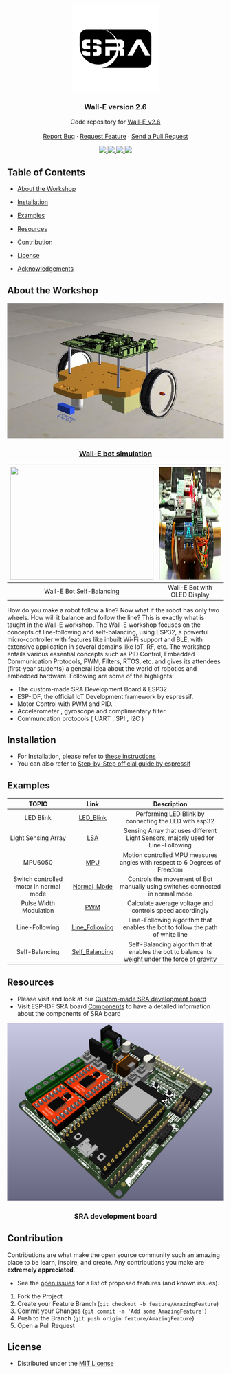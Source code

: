 <p align="center">
  <img src="documentation/images/logo.png"/>
  
  <h3 align="center"> Wall-E version 2.6 </h3>
  <p align="center">
    Code repository for <a href="https://github.com/SRA-VJTI/Wall-E">Wall-E_v2.6</a>
    <br />
    <br />
    <a href="https://github.com/SRA-VJTI/Wall-E/issues">Report Bug</a>
    ·
    <a href="https://github.com/SRA-VJTI/Wall-E/issues">Request Feature</a>
    ·
    <a href="https://github.com/SRA-VJTI/Wall-E/pulls">Send a Pull Request</a>
  </p>
 </p>
 
 <p align="center">
  
  <a href="https://github.com/SRA-VJTI/Wall-E/network/members">
    <img src="https://img.shields.io/github/forks/SRA-VJTI/Wall-E">
  </a>
  <a href="https://github.com/SRA-VJTI/Wall-E/stargazers">
    <img src="https://img.shields.io/github/stars/SRA-VJTI/Wall-E">
  </a>
  <a href="https://github.com/SRA-VJTI/Wall-E/issues">
    <img src="https://img.shields.io/github/issues/SRA-VJTI/Wall-E">
  </a>
  <a href="https://github.com/SRA-VJTI/Wall-E/blob/master/LICENSE">
    <img src="https://img.shields.io/github/license/SRA-VJTI/Wall-E">
  </a>
</p>

## Table of Contents
- [About the Workshop](#about-the-workshop)
- [Installation](#installation)
- [Examples](#examples)
- [Resources](#resources)
- [Contribution](#contribution)
- [License](#license)

- [Acknowledgements](#acknowledgements)

## About the Workshop
<p align="center">
  <img src="documentation/images/wall_E_bot.JPG"/>
  <a href="https://github.com/SRA-VJTI/Wall-E-Sim">
  <h3 align="center"> Wall-E bot simulation </h3>
  </a>
</p>

<p align="center">

|<img width="333" height="263" src="documentation/Assets/self_balance_demo.gif"> | <img width="463" height="263" src="documentation/Assets/walle_oled.jpg">|
:-------------------------:|:-------------------------:
 Wall-E Bot Self-Balancing  |  Wall-E Bot with OLED Display 

</p> 

How do you make a robot follow a line? Now what if the robot has only two wheels. How will it balance and follow the line? This is exactly what is taught in the Wall-E workshop.
The Wall-E workshop focuses on the concepts of line-following and self-balancing, using ESP32, a powerful micro-controller with features like inbuilt Wi-Fi support and BLE, with extensive application in several domains like IoT, RF, etc. The workshop entails various essential concepts such as PID Control, Embedded Communication Protocols, PWM, Filters, RTOS, etc. and gives its attendees (first-year students) a general idea about the world of robotics and embedded hardware. Following are some of the highlights:
- The custom-made SRA Development Board & ESP32.
- ESP-IDF, the official IoT Development framework by espressif.
- Motor Control with PWM and PID.
- Accelerometer , gyroscope and complimentary filter.
- Communcation protocols ( UART , SPI , I2C )


## Installation

- For Installation, please refer to [these instructions](Installations.md)
- You can also refer to [Step-by-Step official guide by espressif](https://docs.espressif.com/projects/esp-idf/en/latest/esp32/get-started/#installation-step-by-step)

## Examples

|                  TOPIC                  |                                                        Link                                                         |                                          Description                                           |
| :-------------------------------------: | :-----------------------------------------------------------------------------------------------------------------: | :--------------------------------------------------------------------------------------------: |
|                LED Blink                |              [LED_Blink](https://github.com/SRA-VJTI/Wall-E/blob/master/1_led_blink/README.md)               |                     Performing LED Blink by connecting the LED with esp32                      |
|           Light Sensing Array           |                    [LSA](https://github.com/SRA-VJTI/Wall-E/blob/master/2_LSA/README.md)                     |        Sensing Array that uses different Light Sensors, majorly used for Line-Following        |
|                 MPU6050                 |                    [MPU](https://github.com/SRA-VJTI/Wall-E/blob/master/3_MPU/README.md)                     |           Motion controlled MPU measures angles with respect to 6 Degrees of Freedom           |
| Switch controlled motor in normal mode  |   [Normal_Mode](https://github.com/SRA-VJTI/Wall-E/blob/master/4_switch_controlled_motor_normal/README.md)   |         Controls the movement of Bot manually using switches connected in normal mode          |
|         Pulse Width Modulation          |                    [PWM](https://github.com/SRA-VJTI/Wall-E/blob/master/5_PWM/README.md)                     |                    Calculate average voltage and controls speed accordingly                    |
|             Line-Following              |              [Line_Following](https://github.com/SRA-VJTI/Wall-E/tree/master/6_line_following/)     |         Line-Following algorithm that enables the bot to follow the path of white line         |
|             Self-Balancing              |         [Self_Balancing](https://github.com/SRA-VJTI/Wall-E/blob/master/7_self_balancing/README.md)          | Self-Balancing algorithm that enables the bot to balance its weight under the force of gravity |



<!-- ROADMAP -->

## Resources

- Please visit and look at our [Custom-made SRA development board](https://github.com/SRA-VJTI/sra-board-hardware-design)
- Visit ESP-IDF SRA board [Components](https://github.com/SRA-VJTI/sra-board-hardware-design) to have a detailed information about the components of SRA board 
<p align="center">
  <img src="documentation/images/sra_board.png"/>
  <h3 align="center"> SRA development board </h3>
  </p>

<!-- CONTRIBUTING -->

## Contribution

Contributions are what make the open source community such an amazing place to be learn, inspire, and create. Any contributions you make are **extremely appreciated**.
- See the [open issues](https://github.com/SRA-VJTI/Wall-E/issues) for a list of proposed features (and known issues).

1. Fork the Project
2. Create your Feature Branch (`git checkout -b feature/AmazingFeature`)
3. Commit your Changes (`git commit -m 'Add some AmazingFeature'`)
4. Push to the Branch (`git push origin feature/AmazingFeature`)
5. Open a Pull Request

<!-- LICENSE -->

## License

- Distributed under the [MIT License](https://github.com/SRA-VJTI/Wall-E/blob/master/LICENSE)

<!-- CONTACT -->


[forks-shield]:https://img.shields.io/github/forks/SRA-VJTI/Wall-E
[forks-url]: https://github.com/HarshShah03325/Wall-E/network/members
[stars-shield]: https://img.shields.io/github/stars/SRA-VJTI/Wall-E
[stars-url]: https://github.com/SRA-VJTI/Wall-E/stargazers
[issues-shield]: https://img.shields.io/github/issues/SRA-VJTI/Wall-E
[issues-url]: https://github.com/SRA-VJTI/Wall-E/issues
[license-shield]: https://img.shields.io/github/license/SRA-VJTI/Wall-E
[license-url]: https://github.com/SRA-VJTI/Wall-E/blob/master/LICENSE



